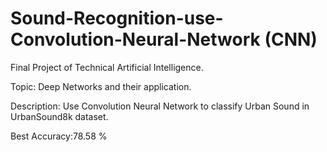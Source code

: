 # Sound-Recognition-use-Convolution-Neural-Network (CNN)
Final Project of Technical Artificial Intelligence.

Topic: Deep Networks and their application.

Description: Use Convolution Neural Network to classify Urban Sound in UrbanSound8k dataset.

Best Accuracy:78.58 %
